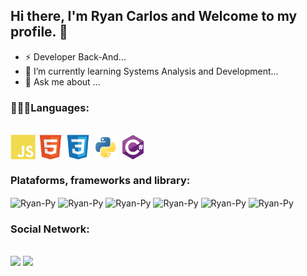 ## Hi there, I'm Ryan Carlos and Welcome to my profile. 👋

- ⚡ Developer Back-And...
- 🌱 I’m currently learning Systems Analysis and Development...
- 💬 Ask me about ...

### 👨🏼‍💻Languages:
<div style="display: inline_block"><br>
    <img align="center" alt="Rafa-Js" height="40" width="40" src="https://raw.githubusercontent.com/devicons/devicon/master/icons/javascript/javascript-plain.svg">
    <img align="center" alt="Rafa-HTML" height="40" width="40" src="https://raw.githubusercontent.com/devicons/devicon/master/icons/html5/html5-original.svg">
    <img align="center" alt="Rafa-CSS" height="40" width="40" src="https://raw.githubusercontent.com/devicons/devicon/master/icons/css3/css3-original.svg">
    <img align="center" alt="Rafa-Python" height="40" width="40" src="https://raw.githubusercontent.com/devicons/devicon/master/icons/python/python-original.svg">
    <img align="center" alt="Rafa-Csharp" height="40" width="40" src="https://raw.githubusercontent.com/devicons/devicon/master/icons/csharp/csharp-original.svg">
</div>

### Plataforms, frameworks and library:
<div>
  <img align="center" alt="Ryan-Py" height="40" widht="50" src="https://cdn.jsdelivr.net/gh/devicons/devicon@latest/icons/playwright/playwright-original.svg" />
  <img align="center" alt="Ryan-Py" height="40" widht="50" src="https://cdn.jsdelivr.net/gh/devicons/devicon@latest/icons/selenium/selenium-original.svg" />
  <img align="center" alt="Ryan-Py" height="40" widht="50" src="https://cdn.jsdelivr.net/gh/devicons/devicon@latest/icons/pandas/pandas-original-wordmark.svg" />
  <img align="center" alt="Ryan-Py" height="40" widht="50" src="https://cdn.jsdelivr.net/gh/devicons/devicon@latest/icons/json/json-plain.svg" />
  <img align="center" alt="Ryan-Py" height="40" widht="50" src="https://cdn.jsdelivr.net/gh/devicons/devicon@latest/icons/docker/docker-plain-wordmark.svg" />
  <img align="center" alt="Ryan-Py" height="40" widht="50" src="https://cdn.jsdelivr.net/gh/devicons/devicon@latest/icons/numpy/numpy-plain-wordmark.svg" />
</div>

### Social Network:
<div style="display: inline_block"><br>
  <a href="https://instagram.com/_ryanzinnn" target="_blank"><img src="https://img.shields.io/badge/-Instagram-%23E4405F?style=for-the-badge&logo=instagram&logoColor=white" target="_blank"></a>
  <a href="[https://www.linkedin.com/in/](https://www.linkedin.com/in/ryan-carlos-12b5562a5/)" target="_blank"><img src="https://img.shields.io/badge/-LinkedIn-%230077B5?style=for-the-badge&logo=linkedin&logoColor=white" target="_blank"></a>
</div>
